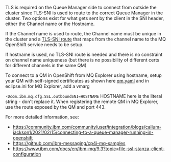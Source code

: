 TLS is required on the Queue Manager side to connect from outside the cluster since TLS-SNI is used to route to the correct Queue Manager in the cluster. Two options exist for what gets sent by the client in the SNI header, either the Channel name or the Hostname. 

If the Channel name is used to route, the Channel name must be unique in the cluster and a [TLS-SNI route](components/mq/base/native-ha-qm/sni-route.yaml) that maps from the channel name to the MQ OpenShift service needs to be setup. 

If hostname is used, no TLS-SNI route is needed and there is no constraint on channel name uniqueness (but there is no possibility of different certs for different channels in the same QM)

To connect to a QM in OpenShift from MQ Explorer using hostname, setup your QM with self-signed certificates as shown here [qm.yaml](components/mq/base/native-ha-qm/qm.yaml) and in eclipse.ini for MQ Explorer, add a vmarg 

`-Dcom.ibm.mq.cfg.SSL.outboundSNI=HOSTNAME` HOSTNAME here is the literal string - don't replace it. When registering the remote QM in MQ Explorer, use the route exposed by the QM and port 443.

For more detailed information, see:

* https://community.ibm.com/community/user/integration/blogs/callum-jackson1/2021/02/15/connecting-to-a-queue-manager-running-in-openshift
* https://github.com/ibm-messaging/cp4i-mq-samples
* https://www.ibm.com/docs/en/ibm-mq/9.3?topic=file-ssl-stanza-client-configuration
